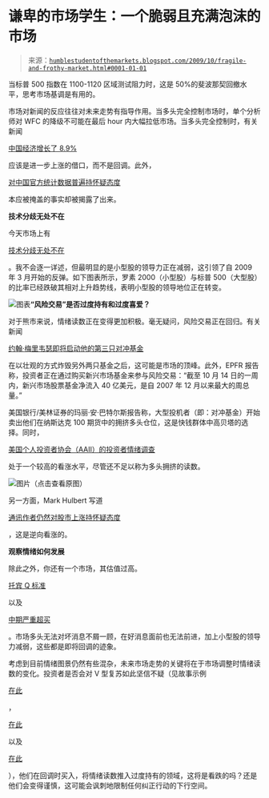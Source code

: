 <!--yml

category: 未分类

date: 2024-05-18 00:44:22

-->

# 谦卑的市场学生：一个脆弱且充满泡沫的市场

> 来源：[`humblestudentofthemarkets.blogspot.com/2009/10/fragile-and-frothy-market.html#0001-01-01`](https://humblestudentofthemarkets.blogspot.com/2009/10/fragile-and-frothy-market.html#0001-01-01)

当标普 500 指数在 1100-1120 区域测试阻力时，这是 50%的斐波那契回撤水平，思考市场基调是有用的。

市场对新闻的反应往往对未来走势有指导作用。当多头完全控制市场时，单个分析师对 WFC 的降级不可能在最后 hour 内大幅拉低市场。当多头完全控制时，有关新闻

[中国经济增长了 8.9%](http://www.ft.com/cms/s/0/bf07359e-bec1-11de-b4ab-00144feab49a.html)

应该是进一步上涨的借口，而不是回调。此外，

[对中国官方统计数据普遍持怀疑态度](http://www.ritholtz.com/blog/2009/10/who-believes-chinas-bernie-madoff-data/)

本应被掩盖的事实却被揭露了出来。

**技术分歧无处不在**

今天市场上有

[技术分歧无处不在](http://slopeofhope.com/2009/10/bad-breadth-and-the-market-by-biffermas.html)

。我不会逐一详述，但最明显的是小型股的领导力正在减弱，这引领了自 2009 年 3 月开始的反弹。如下图表所示，罗素 2000（小型股）与标普 500（大型股）的比率已经跌破其相对上升趋势线，表明小型股的领导地位正在转变。

![图表](https://blogger.googleusercontent.com/img/b/R29vZ2xl/AVvXsEikZwhAYpKsJXdrENimk6DMogh-LHy2hTi-Vh_CuYoLtm5cuoXMrNtzqnn8zOruygkpAV9YHYgdV9Zisw9_o29PgJjRF8Ml8dcRm2Ue_vWkM1XfJCSgUHjxZO5E5M5oZWy2JXoCrz3oHwBx/s1600-h/RUT+vs+SPX.JPG)**“风险交易”是否过度持有和过度喜爱？**

对于熊市来说，情绪读数正在变得更加积极。毫无疑问，风险交易正在回归。有关新闻

[约翰·梅里韦瑟即将启动他的第三只对冲基金](http://ftalphaville.ft.com/blog/2009/10/22/79046/meriwether-to-start-new-venture/)

在以壮观的方式炸毁另外两只基金之后，这可能是市场的顶峰。此外，EPFR 报告称，投资者正在通过购买新兴市场基金来参与风险交易：“截至 10 月 14 日的一周内，新兴市场股票基金净流入 40 亿美元，是自 2007 年 12 月以来最大的周总量。”

美国银行/美林证券的玛丽·安·巴特尔斯报告称，大型投机者（即：对冲基金）开始卖出他们在纳斯达克 100 期货中的拥挤多头仓位，这是快钱群体中高贝塔的选择。同时，

[美国个人投资者协会（AAII）的投资者情绪调查](http://www.sentimentrader.com/subscriber/charts/WEEKLY/SURVEY_AAII_BULLRATIO_4WK.htm)

处于一个较高的看涨水平，尽管还不足以称为多头拥挤的读数。

![图片](https://blogger.googleusercontent.com/img/b/R29vZ2xl/AVvXsEiPBbeyR3-ItkczHw59-RU0i9_JQnGBEPbAAG8r3rSfJ4gxfIocjB5Sb-2UfB77tjZuJyCxKaowyVYDCW4vXFuhQw9TdCzqesx2EXK7dSdA_6dLzfP5fhHWXUCr3ZJIvVj5qrHgawUvn1Xv/s1600-h/AAII.JPG)（点击查看原图）

另一方面，Mark Hulbert 写道

[通讯作者仍然对股市上涨持怀疑态度](http://www.marketwatch.com/story/contrarian-analysis-still-positive-for-stocks-2009-10-20)

，这是逆向看涨的。

**观察情绪如何发展**

除此之外，你还有一个市场，其估值过高。

[托宾 Q 标准](http://www.smithers.co.uk:80/page.php?id=34)

以及

[中期严重超买](http://www.hussmanfunds.com/wmc/wmc091019.htm)

。市场多头无法对坏消息不屑一顾，在好消息面前也无法前进，加上小型股的领导力减弱，这些都是即将回调的迹象。

考虑到目前情绪图景仍然有些混杂，未来市场走势的关键将在于市场调整时情绪读数的变化。投资者是否会对 V 型复苏如此坚信不疑（见故事示例

[在此](http://www.econbrowser.com/archives/2009/10/no_l.html)

，

[在此](http://scottgrannis.blogspot.com/2009/10/more-v-signs-3.html)

以及

[在此](http://scottgrannis.blogspot.com/2009/10/rising-confidence-is-driving-equity.html)

），他们在回调时买入，将情绪读数推入过度持有的领域，这将是看跌的吗？还是他们会变得谨慎，这可能会讽刺地限制任何纠正行动的下行空间。
